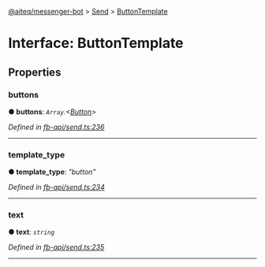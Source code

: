[@aiteq/messenger-bot](../README.md) > [Send](../modules/send.md) > [ButtonTemplate](../interfaces/send.buttontemplate.md)



# Interface: ButtonTemplate


## Properties
<a id="buttons"></a>

###  buttons

**●  buttons**:  *`Array`.<[Button](../modules/send.md#button)>* 

*Defined in [fb-api/send.ts:236](https://github.com/aiteq/messenger-bot/blob/a540dbb/src/fb-api/send.ts#L236)*





___

<a id="template_type"></a>

###  template_type

**●  template_type**:  *"button"* 

*Defined in [fb-api/send.ts:234](https://github.com/aiteq/messenger-bot/blob/a540dbb/src/fb-api/send.ts#L234)*





___

<a id="text"></a>

###  text

**●  text**:  *`string`* 

*Defined in [fb-api/send.ts:235](https://github.com/aiteq/messenger-bot/blob/a540dbb/src/fb-api/send.ts#L235)*





___


